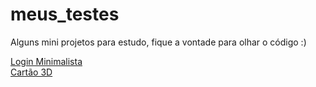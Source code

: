 # meus_testes
Alguns mini projetos para estudo, fique a vontade para olhar o código :)
<div>
<a href="https://viniciuslavouraa.github.io/meus_testes/CSS%20training/login_minimalista/login.html" target="_blank">Login Minimalista</a>
</div>
<div>
<a href="https://viniciuslavouraa.github.io/meus_testes/CSS_training/credit-card/credit_card.html" target="_blank">Cartão 3D</a>
</div>
